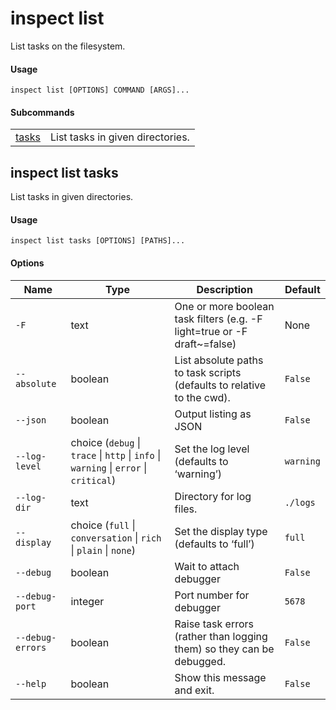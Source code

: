 # inspect list


List tasks on the filesystem.

#### Usage

``` text
inspect list [OPTIONS] COMMAND [ARGS]...
```

#### Subcommands

|                              |                                  |
|------------------------------|----------------------------------|
| [tasks](#inspect-list-tasks) | List tasks in given directories. |

## inspect list tasks

List tasks in given directories.

#### Usage

``` text
inspect list tasks [OPTIONS] [PATHS]...
```

#### Options

| Name | Type | Description | Default |
|----|----|----|----|
| `-F` | text | One or more boolean task filters (e.g. -F light=true or -F draft~=false) | None |
| `--absolute` | boolean | List absolute paths to task scripts (defaults to relative to the cwd). | `False` |
| `--json` | boolean | Output listing as JSON | `False` |
| `--log-level` | choice (`debug` \| `trace` \| `http` \| `info` \| `warning` \| `error` \| `critical`) | Set the log level (defaults to ‘warning’) | `warning` |
| `--log-dir` | text | Directory for log files. | `./logs` |
| `--display` | choice (`full` \| `conversation` \| `rich` \| `plain` \| `none`) | Set the display type (defaults to ‘full’) | `full` |
| `--debug` | boolean | Wait to attach debugger | `False` |
| `--debug-port` | integer | Port number for debugger | `5678` |
| `--debug-errors` | boolean | Raise task errors (rather than logging them) so they can be debugged. | `False` |
| `--help` | boolean | Show this message and exit. | `False` |
